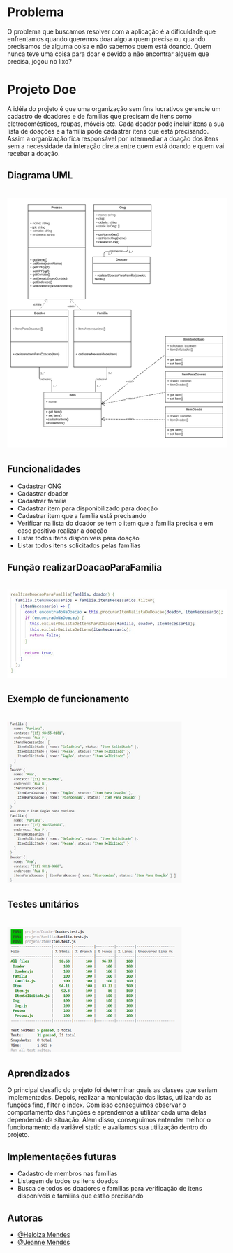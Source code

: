 # Problema
O problema que buscamos resolver com a aplicação é a dificuldade que enfrentamos quando queremos doar algo a quem precisa ou quando precisamos de alguma coisa e não sabemos quem está doando.
Quem nunca teve uma coisa para doar e devido a não encontrar alguem que precisa, jogou no lixo?

# Projeto Doe

A idéia do projeto é que uma organização sem fins lucrativos gerencie um cadastro de doadores e de familias que precisam de itens como eletrodomésticos, roupas, móveis etc.
Cada doador pode incluir itens a sua lista de doações e a familia pode cadastrar itens que está precisando. Assim a organização fica responsável por intermediar a doação dos itens sem a necessidade da interação direta entre quem está doando e quem vai recebar a doação.

## Diagrama UML
<h1>
  <img src="img/UML.png" alt="Função realizar doação para familia" width="600">
</h1>

## Funcionalidades
- Cadastrar ONG
- Cadastrar doador
- Cadastrar familia
- Cadastrar item para disponibilizado para doação
- Cadastrar item que a família está precisando
- Verificar na lista do doador se tem o item que a familia precisa e em caso positivo realizar a doação
- Listar todos itens disponiveis para doação
- Listar todos itens solicitados pelas famílias

## Função realizarDoacaoParaFamilia
<h1>
  <img src="img/realizarDoacaoParaFamilia.png" alt="Função realizar doação para familia" width="600">
</h1>


## Exemplo de funcionamento 
<h1>
  <img src="img/doacao.png" alt="listas antes e depois da doação" width="400">
</h1>

## Testes unitários
<h1>
  <img src="img/tests.png" alt="lista depois da daoação" width="400">
</h1>

## Aprendizados

O principal desafio do projeto foi determinar quais as classes que seriam implementadas. 
Depois, realizar a manipulação das listas, utilizando as funções find, filter e index. Com isso 
conseguimos observar o comportamento das funções e aprendemos a utilizar cada uma delas dependendo da situação.
Alem disso, conseguimos entender melhor o funcionamento da variável static e avaliamos sua utilização dentro do projeto.

## Implementações futuras

- Cadastro de membros nas familias
- Listagem de todos os itens doados
- Busca de todos os doadores e familias para verificação de itens disponíveis e familias que estão precisando

## Autoras

- [@Heloiza Mendes](https://github.com/heloenge)
- [@Jeanne Mendes](https://github.com/jeannefernanda)
